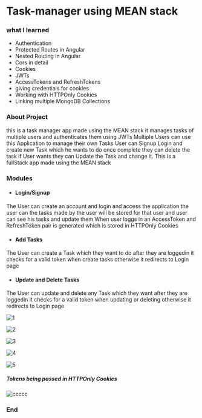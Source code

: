 # Task-manager using MEAN stack

### what I learned 

- Authentication
- Protected Routes in Angular
- Nested Routing in Angular
- Cors in detail
- Cookies
- JWTs
- AccessTokens and RefreshTokens
- giving credentials for cookies
- Working with HTTPOnly Cookies
- Linking multiple MongoDB Collections 

### About Project

this is a task manager app made using the MEAN stack it manages tasks of multiple users and authenticates them using JWTs Multiple Users can use this Application to manage their own Tasks User can Signup Login and create new Task which he wants to do once complete they can delete the task if User wants they can Update the Task and change it. This is a fullStack app made using the MEAN stack 

### Modules 

- #### Login/Signup 
The User can create an account and login and access the application the user can the tasks made by the user will be stored for that user and user can see his tasks and update them
When user loggs in an AccessToken and RefreshToken pair is generated which is stored in HTTPOnly Cookies 

- #### Add Tasks
The User can create a Task which they want to do after they are loggedin it checks for a valid token when create tasks otherwise it redirects to Login page

- #### Update and Delete Tasks 
The User can update and delete any Task which they want after they are loggedin it checks for a valid token when updating or deleting  otherwise it redirects to Login page

![1](https://user-images.githubusercontent.com/93770002/155843583-56284687-7f17-424e-9edc-840d996d04f8.png)

![2](https://user-images.githubusercontent.com/93770002/155843588-55a7b960-481d-4a44-b0d2-d63d6f6d2ecb.png)

![3](https://user-images.githubusercontent.com/93770002/155843600-6839dbb7-f57b-4ce7-bb1c-8fcc363cb932.png)

![4](https://user-images.githubusercontent.com/93770002/155843605-fe7f4bec-5f75-49ca-815c-6d0251715315.png)

![5](https://user-images.githubusercontent.com/93770002/155843615-180f60ff-569e-43dc-971e-9c1ba7651852.png)

##### Tokens being passed in HTTPOnly Cookies

![ccccc](https://user-images.githubusercontent.com/93770002/156813864-52fc48f0-fda8-49e6-98a1-fd1d22ef4a0b.PNG)




### End
